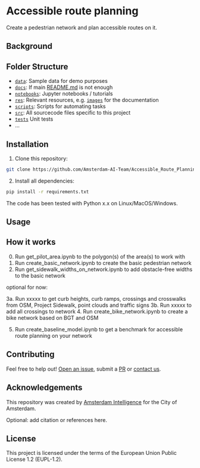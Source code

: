 # Accessible route planning

Create a pedestrian network and plan accessible routes on it.

## Background

## Folder Structure

* [`data`](./data): Sample data for demo purposes
* [`docs`](./docs): If main [README.md](./README.md) is not enough
* [`notebooks`](./notebooks): Jupyter notebooks / tutorials
* [`res`](./res): Relevant resources, e.g. [`images`](./res/images/) for the documentation
* [`scripts`](./scripts): Scripts for automating tasks
* [`src`](./src): All sourcecode files specific to this project
* [`tests`](./tests) Unit tests
* ...

## Installation 

1) Clone this repository:

```bash
git clone https://github.com/Amsterdam-AI-Team/Accessible_Route_Planning.git
```




2) Install all dependencies:
    


```bash
pip install -r requirements.txt
```



The code has been tested with Python x.x on Linux/MacOS/Windows. 

## Usage

## How it works



0. Run get_pilot_area.ipynb to the polygon(s) of the area(s) to work with
1. Run create_basic_network.ipynb to create the basic pedestrian network
2. Run get_sidewalk_widths_on_network.ipynb to add obstacle-free widths to the basic network
   
optional for now:

3a. Run xxxxx to get curb heights, curb ramps, crossings and crosswalks from OSM, Project Sidewalk, point clouds and traffic signs
3b. Run xxxxx to add all crossings to network
4. Run create_bike_network.ipynb to create a bike network based on BGT and OSM

5. Run create_baseline_model.ipynb to get a benchmark for accessible route planning on your network
   

## Contributing

Feel free to help out! [Open an issue](https://github.com/Amsterdam-AI-Team/Accessible_Route_Planning/issues), submit a [PR](https://github.com/Amsterdam-AI-Team/Accessible_Route_Planning/pulls) or [contact us](https://amsterdamintelligence.com/contact/).




## Acknowledgements

This repository was created by [Amsterdam Intelligence](https://amsterdamintelligence.com/) for the City of Amsterdam.



Optional: add citation or references here.


## License 

This project is licensed under the terms of the European Union Public License 1.2 (EUPL-1.2).
